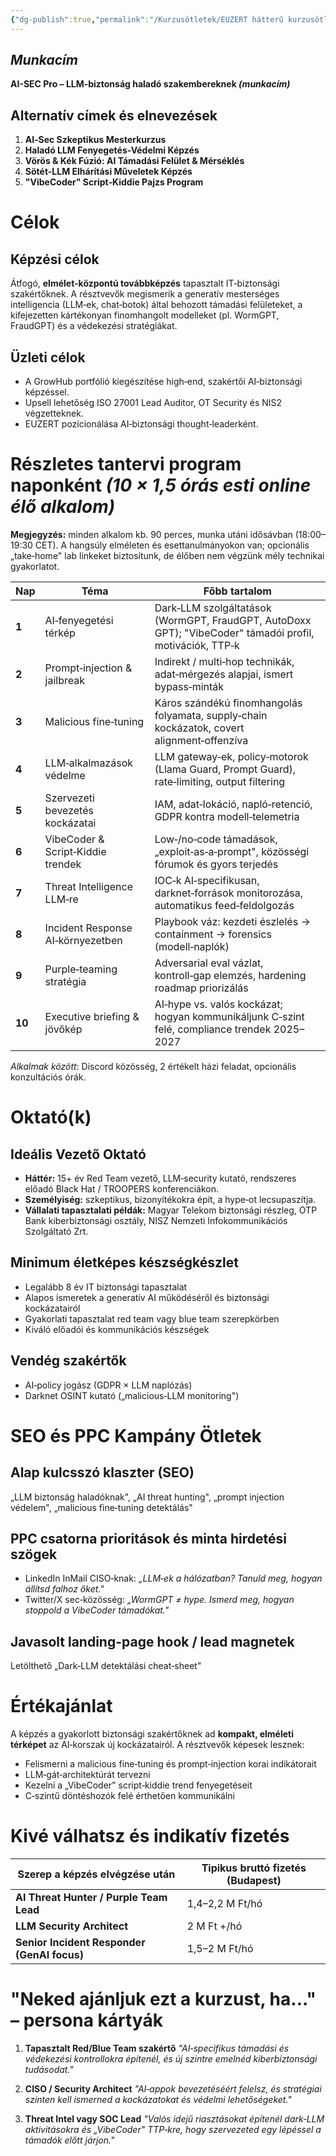 ```yaml
---
{"dg-publish":true,"permalink":"/Kurzusötletek/EUZERT hátterű kurzusötletek (7)/AI-SEC Pro/","dgShowBacklinks":true,"dgShowLocalGraph":true,"dgEnableSearch":true,"dgShowTags":true}
---
```


## *Munkacím*

**AI-SEC Pro – LLM‑biztonság haladó szakembereknek *(munkacím)***

## Alternatív címek és elnevezések
1. **AI‑Sec Szkeptikus Mesterkurzus**
2. **Haladó LLM Fenyegetés-Védelmi Képzés**
3. **Vörös & Kék Fúzió: AI Támadási Felület & Mérséklés**
4. **Sötét-LLM Elhárítási Műveletek Képzés**
5. **"VibeCoder" Script‑Kiddie Pajzs Program**

# Célok

## Képzési célok
Átfogó, **elmélet-központú továbbképzés** tapasztalt IT‑biztonsági szakértőknek. A résztvevők megismerik a generatív mesterséges intelligencia (LLM‑ek, chat‑botok) által behozott támadási felületeket, a kifejezetten kártékonyan finomhangolt modelleket (pl. WormGPT, FraudGPT) és a védekezési stratégiákat.

## Üzleti célok
* A GrowHub portfólió kiegészítése high‑end, szakértői AI‑biztonsági képzéssel.
* Upsell lehetőség ISO 27001 Lead Auditor, OT Security és NIS2 végzetteknek.
* EUZERT pozícionálása AI‑biztonsági thought‑leaderként.

# Részletes tantervi program naponként *(10 × 1,5 órás esti online élő alkalom)*

**Megjegyzés:** minden alkalom kb. 90 perces, munka utáni idősávban (18:00–19:30 CET). A hangsúly elméleten és esettanulmányokon van; opcionális „take‑home" lab linkeket biztosítunk, de élőben nem végzünk mély technikai gyakorlatot.

| Nap | Téma                              | Főbb tartalom                                                                                            |
| ----- | --------------------------------- | -------------------------------------------------------------------------------------------------------- |
| **1**  | AI‑fenyegetési térkép             | Dark‑LLM szolgáltatások (WormGPT, FraudGPT, AutoDoxx GPT); "VibeCoder" támadói profil, motivációk, TTP‑k |
| **2**  | Prompt‑injection & jailbreak      | Indirekt / multi‑hop technikák, adat‑mérgezés alapjai, ismert bypass‑minták                              |
| **3**  | Malicious fine‑tuning             | Káros szándékú finomhangolás folyamata, supply‑chain kockázatok, covert alignment‑offenzíva              |
| **4**  | LLM‑alkalmazások védelme          | LLM gateway‑ek, policy‑motorok (Llama Guard, Prompt Guard), rate‑limiting, output filtering              |
| **5**  | Szervezeti bevezetés kockázatai   | IAM, adat‑lokáció, napló‑retenció, GDPR kontra modell‑telemetria                                         |
| **6**  | VibeCoder & Script‑Kiddie trendek | Low‑/no‑code támadások, „exploit‑as‑a‑prompt", közösségi fórumok és gyors terjedés                       |
| **7**  | Threat Intelligence LLM‑re        | IOC‑k AI‑specifikusan, darknet‑források monitorozása, automatikus feed‑feldolgozás                       |
| **8**  | Incident Response AI‑környezetben | Playbook váz: kezdeti észlelés → containment → forensics (modell‑naplók)                                 |
| **9**  | Purple‑teaming stratégia          | Adversarial eval vázlat, kontroll‑gap elemzés, hardening roadmap priorizálás                             |
| **10** | Executive briefing & jövőkép      | AI‑hype vs. valós kockázat; hogyan kommunikáljunk C‑szint felé, compliance trendek 2025–2027             |

*Alkalmak között*: Discord közösség, 2 értékelt házi feladat, opcionális konzultációs órák.

# Oktató(k)

## Ideális Vezető Oktató
* **Háttér:** 15+ év Red Team vezető, LLM‑security kutató, rendszeres előadó Black Hat / TROOPERS konferenciákon.
* **Személyiség:** szkeptikus, bizonyítékokra épít, a hype‑ot lecsupaszítja.
* **Vállalati tapasztalati példák:** Magyar Telekom biztonsági részleg, OTP Bank kiberbiztonsági osztály, NISZ Nemzeti Infokommunikációs Szolgáltató Zrt.

## Minimum életképes készségkészlet
* Legalább 8 év IT biztonsági tapasztalat
* Alapos ismeretek a generatív AI működéséről és biztonsági kockázatairól
* Gyakorlati tapasztalat red team vagy blue team szerepkörben
* Kiváló előadói és kommunikációs készségek

## Vendég szakértők
* AI‑policy jogász (GDPR × LLM naplózás)
* Darknet OSINT kutató („malicious‑LLM monitoring")

# SEO és PPC Kampány Ötletek

## Alap kulcsszó klaszter (SEO)
„LLM biztonság haladóknak", „AI threat hunting", „prompt injection védelem", „malicious fine‑tuning detektálás"

## PPC csatorna prioritások és minta hirdetési szögek
* LinkedIn InMail CISO‑knak: *„LLM‑ek a hálózatban? Tanuld meg, hogyan állítsd falhoz őket."*
* Twitter/X sec‑közösség: *„WormGPT ≠ hype. Ismerd meg, hogyan stoppold a VibeCoder támadókat."*

## Javasolt landing-page hook / lead magnetek
Letölthető „Dark‑LLM detektálási cheat‑sheet"

# Értékajánlat
A képzés a gyakorlott biztonsági szakértőknek ad **kompakt, elméleti térképet** az AI‑korszak új kockázatairól. A résztvevők képesek lesznek:

* Felismerni a malicious fine‑tuning és prompt‑injection korai indikátorait
* LLM‑gát‑architektúrát tervezni
* Kezelni a „VibeCoder" script‑kiddie trend fenyegetéseit
* C‑szintű döntéshozók felé érthetően kommunikálni

# Kivé válhatsz és indikatív fizetés
| Szerep a képzés elvégzése után                | Tipikus bruttó fizetés (Budapest)      |
| -------------------------------------------- | -------------------------------------- |
| **AI Threat Hunter / Purple Team Lead**      | 1,4–2,2 M Ft/hó                        |
| **LLM Security Architect**                   | 2 M Ft +/hó                            |
| **Senior Incident Responder (GenAI focus)**  | 1,5–2 M Ft/hó                          |

# "Neked ajánljuk ezt a kurzust, ha..." – persona kártyák

1. **Tapasztalt Red/Blue Team szakértő**
   *"AI‑specifikus támadási és védekezési kontrollokra építenél, és új szintre emelnéd kiberbiztonsági tudásodat."*

2. **CISO / Security Architect**
   *"AI‑appok bevezetéséért felelsz, és stratégiai szinten kell ismerned a kockázatokat és védelmi lehetőségeket."*

3. **Threat Intel vagy SOC Lead**
   *"Valós idejű riasztásokat építenél dark‑LLM aktivitásokra és „VibeCoder" TTP‑kre, hogy szervezeted egy lépéssel a támadók előtt járjon."*
